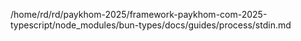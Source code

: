 /home/rd/rd/paykhom-2025/framework-paykhom-com-2025-typescript/node_modules/bun-types/docs/guides/process/stdin.md